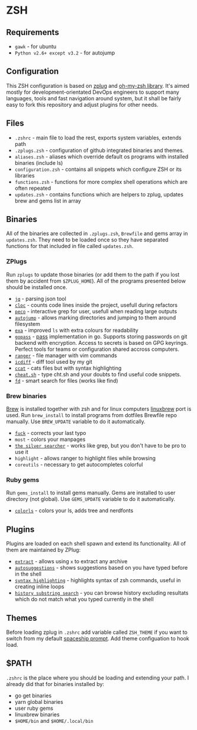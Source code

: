 # ZSH

## Requirements

* `gawk` - for ubuntu
* `Python v2.6+ except v3.2` - for autojump

## Configuration

This ZSH configuration is based on [zplug](https://github.com/zplug/zplug) and [oh-my-zsh library](https://github.com/robbyrussell/oh-my-zsh/library). It's aimed mostly for development-orientated DevOps engineers to support many languages, tools and fast navigation around system, but it shall be fairly easy to fork this repository and adjust plugins for other needs.

## Files

* `.zshrc` - main file to load the rest, exports system variables, extends path
* `.zplugs.zsh` - configuration of github integrated binaries and themes.
* `aliases.zsh` - aliases which override default os programs with installed binaries (include ls)
* `configuration.zsh` - contains all snippets which configure ZSH or its libraries
* `functions.zsh` - functions for more complex shell operations which are often repeated
* `updates.zsh` - contains functions which are helpers to zplug, updates brew and gems list in array

## Binaries

All of the binaries are collected in `.zplugs.zsh`, `Brewfile` and gems array in `updates.zsh`. They need to be loaded once so they have separated functions for that included in file called `updates.zsh`.

### ZPlugs

Run `zplugs` to update those binaries (or add them to the path if you lost them by accident from `$ZPLUG_HOME`). All of the programs presented below should be installed once.

* [`jq`](https://github.com/stedolan/jq) - parsing json tool
* [`cloc`](https://github.com/AlDanial/cloc) - counts code lines inside the project, usefull during refactors
* [`peco`](https://github.com/peco/peco) - interactive grep for user, usefull when reading large outputs
* [`autojump`](https://github.com/wting/autojump) - allows marking directories and jumping to them around filesystem
* [`exa`](https://github.com/ogham/exa) - improved `ls` with extra colours for readability
* [`gopass`](https://github.com/gopasspw/gopass) - [pass](https://github.com/peff/pass) implementation in go. Supports storing passwords on git backend with encryption. Access to secrets is based on GPG keyrings. Perfect tools for teams or configuration shared accross computers.
* [`ranger`](https://github.com/ranger/ranger) - file manager with vim commands
* [`icdiff`](https://github.com/jeffkaufman/icdiff) - diff tool used by my git
* [`ccat`](https://github.com/jingweno/ccat) - cats files but with syntax highlighting
* [`cheat.sh`](https://github.com/chubbin/cheat.sh) - type cht.sh and your doubts to find useful code snippets.
* [`fd`](https://github.com/sharkdp/fd) - smart search for files (works like find)

### Brew binaries

[Brew](https://brew.sh) is installed together with zsh and for linux computers [linuxbrew](https://linuxbrew.sh/) port is used. Run `brew_install` to install programs from dotfiles Brewfile repo manually. Use `BREW_UPDATE` variable to do it automatically.

* [`fuck`](https://github.com/nvbn/thefuck) - corrects your last typo
* `most` - colors your manpages
* [`the silver searcher`](https://github.com/ggreer/the_silver_searcher) - works like grep, but you don't have to be pro to use it
* `highlight` - allows ranger to highlight files while browsing
* `coreutils` - necessary to get autocompletes colorful

### Ruby gems

Run `gems_install` to install gems manually. Gems are installed to user directory (not global). Use `GEMS_UPDATE` variable to do it automatically.

* [`colorls`](https://github.com/athityakumar/colorls) - colors your ls, adds tree and nerdfonts

## Plugins

Plugins are loaded on each shell spawn and extend its functionality. All of them are maintained by ZPlug:

* [`extract`](https://github.com/robbyrussell/oh-my-zsh/plugins/extract) - allows using `x` to extract any archive
* [`autosuggestions`](zsh-users/zsh-autosuggestions) - shows suggestions based on you have typed before in the shell
* [`syntax highlighting`](zsh-users/zsh-syntax-highlighting) - highlights syntax of zsh commands, useful in creating inline loops
* [`history substring search`](zsh-users/zsh-history-substring-search) - you can browse history excluding resultats which do not match what you typed currently in the shell

## Themes

Before loading zplug in `.zshrc` add variable called `ZSH_THEME` if you want to switch from my default [spaceship prompt](https://github.com/denysdovhan/spaceship-prompt). Add theme configuation to hook load.

## $PATH

`.zshrc` is the place where you should be loading and extending your path. I already did that for binaries installed by:

* go get binaries
* yarn global binaries
* user ruby gems
* linuxbrew binaries
* `$HOME/bin` and `$HOME/.local/bin`